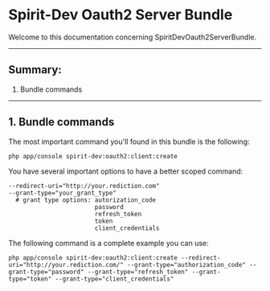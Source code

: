 Spirit-Dev Oauth2 Server Bundle
====================

Welcome to this documentation concerning SpiritDevOauth2ServerBundle.

---

Summary:
--------

1. Bundle commands

___

## 1. Bundle commands

The most important command you'll found in this bundle is the following:
```
php app/console spirit-dev:oauth2:client:create
```
You have several important options to have a better scoped command:
```
--redirect-uri="http://your.rediction.com"
--grant-type="your_grant_type"
  # grant type options: autorization_code
                        password
                        refresh_token
                        token
                        client_credentials
```
The following command is a complete example you can use:
```
php app/console spirit-dev:oauth2:client:create --redirect-uri="http://your.rediction.com/" --grant-type="authorization_code" --grant-type="password" --grant-type="refresh_token" --grant-type="token" --grant-type="client_credentials"
```
